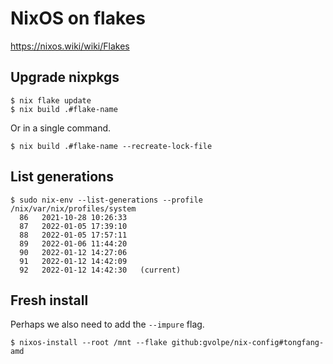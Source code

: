 # NixOS on flakes

https://nixos.wiki/wiki/Flakes

## Upgrade nixpkgs

```console
$ nix flake update
$ nix build .#flake-name
```

Or in a single command.

```console
$ nix build .#flake-name --recreate-lock-file
```

## List generations

```console
$ sudo nix-env --list-generations --profile /nix/var/nix/profiles/system
  86   2021-10-28 10:26:33
  87   2022-01-05 17:39:10
  88   2022-01-05 17:57:11
  89   2022-01-06 11:44:20
  90   2022-01-12 14:27:06
  91   2022-01-12 14:42:09
  92   2022-01-12 14:42:30   (current)
```

## Fresh install

Perhaps we also need to add the `--impure` flag.

```console
$ nixos-install --root /mnt --flake github:gvolpe/nix-config#tongfang-amd
```
